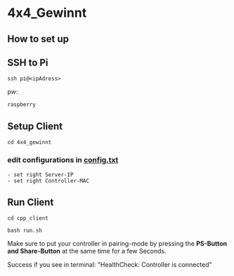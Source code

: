 # 4x4_Gewinnt

## How to set up

## SSH to Pi
```
ssh pi@<ipAdress>
```
pw: 
```
raspberry
```
## Setup Client
```
cd 4x4_gewinnt
```
### edit configurations in [config.txt](config.txt)
```
- set right Server-IP
- set right Controller-MAC
```
## Run Client
```
cd cpp_client

bash run.sh
```
Make sure to put your controller in pairing-mode by pressing the __PS-Button and Share-Button__ at the same time for a few Seconds.

Success if you see in terminal: "HealthCheck: Controller is connected"